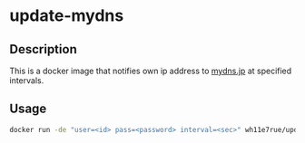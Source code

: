 # update-mydns
## Description
This is a docker image that notifies own ip address to [mydns.jp](mydns.jp) at specified intervals.

## Usage
```sh
docker run -de "user=<id> pass=<password> interval=<sec>" wh11e7rue/update-mydns
```
